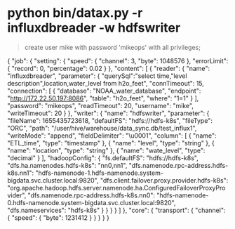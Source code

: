 # python bin/datax.py -r influxdbreader -w hdfswriter

> create user mike with password 'mikeops'  with all privileges;

{
    "job": {
        "setting": {
            "speed": {
                "channel": 3,
                "byte": 1048576
            },
            "errorLimit": {
                "record": 0,
                "percentage": 0.02
            }
        },
        "content": [
            {
                "reader": {
                    "name": "influxdbreader", 
                    "parameter": {
                        "querySql":"select time,\"level description\",location,water_level from h2o_feet", 
                        "connTimeout": 15, 
                        "connection": [
                            {
                                "database": "NOAA_water_database", 
                                "endpoint": "http://172.22.50.197:8086", 
                                "table": "h2o_feet", 
                                "where": "1=1"
                            }
                        ], 
                        "password": "mikeops", 
                        "readTimeout": 20, 
                        "username": "mike", 
                        "writeTimeout": 20
                    }
                },
                "writer": {
                    "name": "hdfswriter",
                    "parameter": {
                        "fileName": 1655435723618,
                        "defaultFS": "hdfs://hdfs-k8s",
                        "fileType": "ORC",
                        "path": "/user/hive/warehouse/data_sync.db/test_influx1",
                        "writeMode": "append",
                        "fieldDelimiter": "\u0001",
                        "column": [
                            {
                                "name": "ETL_time",
                                "type": "timestamp"
                            },
                                        {
                                "name": "level",
                                "type": "string"
                            },
                                        {
                                "name": "location",
                                "type": "string"
                            },
                                        {
                                "name": "wate_level",
                                "type": "decimal"
                            }
                        ],
                        "hadoopConfig": {
                            "fs.defaultFS": "hdfs://hdfs-k8s",
                            "dfs.ha.namenodes.hdfs-k8s": "nn0,nn1",
                            "dfs.namenode.rpc-address.hdfs-k8s.nn1": "hdfs-namenode-1.hdfs-namenode.system-bigdata.svc.cluster.local:9820",
                            "dfs.client.failover.proxy.provider.hdfs-k8s": "org.apache.hadoop.hdfs.server.namenode.ha.ConfiguredFailoverProxyProvider",
                            "dfs.namenode.rpc-address.hdfs-k8s.nn0": "hdfs-namenode-0.hdfs-namenode.system-bigdata.svc.cluster.local:9820",
                            "dfs.nameservices": "hdfs-k8s"
                        }
                    }
                }
            }
        ]
    },
    "core": {
        "transport": {
            "channel": {
                "speed": {
                    "byte": 1231412
                }
            }
        }
    }
}